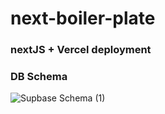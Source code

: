 # next-boiler-plate


### nextJS + Vercel deployment



### DB Schema
![Supbase Schema (1)](https://user-images.githubusercontent.com/77760709/185752605-5ce973f4-e3dc-439b-9e35-ce962221cfc9.png)
